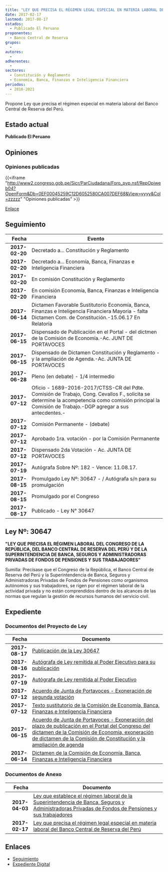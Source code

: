 ```yaml
---
title: "LEY QUE PRECISA EL RÉGIMEN LEGAL ESPECIAL EN MATERIA LABORAL DEL BANCO CENTRAL DE RESERVA DEL PERÚ"
date: 2017-02-17
lastmod: 2017-08-17
estados: 
  - Publicado El Peruano
proponentes: 
  - Banco Central de Reserva
grupos: 
  - 
autores: 
  - 
adherentes: 
  - 
sectores: 
  - Constitución y Reglamento
  - Economía, Banca, Finanzas e Inteligencia Financiera
periodos: 
  - 2016-2021
---
```


Propone Ley que precisa el régimen especial en materia laboral del Banco Central de Reserva del Perú.


## Estado actual

**Publicado El Peruano**

## Opiniones

### Opiniones publicadas

{{<iframe "http://www2.congreso.gob.pe/Sicr/ParCiudadana/Foro_pvp.nsf/RepOpiweb04?OpenForm&Db=0EF00045259C12D6052580CA007DEF68&View=yyyy&Col=zzzzz" "Opiniones publicadas" >}}

[Enlace](http://www2.congreso.gob.pe/Sicr/ParCiudadana/Foro_pvp.nsf/RepOpiweb04?OpenForm&Db=0EF00045259C12D6052580CA007DEF68&View=yyyy&Col=zzzzz)

## Seguimiento

| Fecha | Evento |
|------:|--------|
| **2017-02-20** | Decretado a... Constitución y Reglamento|
| **2017-02-20** | Decretado a... Economía, Banca, Finanzas e Inteligencia Financiera|
| **2017-02-20** | En comisión Constitución y Reglamento|
| **2017-02-20** | En comisión Economía, Banca, Finanzas e Inteligencia Financiera|
| **2017-06-14** | Dictamen Favorable Sustitutorio Economía, Banca, Finanzas e Inteligencia Financiera Mayoria - falta Dictamen Com. de Constitución.-15.06.17 En Relatoría|
| **2017-06-15** | Dispensado de Publicación en el Portal - del dictmen de la Comisión de Economía.-Ac. JUNT DE PORTAVOCES|
| **2017-06-15** | Dispensado de Dictamen Constitución y Reglamento - y la ampliación de Agenda.-Ac. JUNTA DE PORTAVOCES|
| **2017-06-28** | Pleno (en debate) - 1/4 intermedio|
| **2017-07-12** | Oficio - 1689-2016-2017/CTSS-CR del Pdte. Comisión de Trabajo, Cong. Cevallos F., solicita se determine la acompetencia como comisión principal la Comisión de Trabajo.-DGP agregar a sus antecdentes.-|
| **2017-07-12** | Comisión Permanente - (debate)|
| **2017-07-12** | Aprobado 1ra. votación - por la Comisión Permanente|
| **2017-07-12** | Dispensado 2da Votación - Ac. JUNTA DE PORTAVOCES|
| **2017-07-19** | Autógrafa Sobre Nº: 182 - Vence: 11.08.17.|
| **2017-08-15** | Promulgado Ley Nº: 30647 - / Autógrafa s/n para su promulgación|
| **2017-08-15** | Promulgado por el Congreso|
| **2017-08-17** | Publicado - Ley N° 30647|

## Ley Nº: 30647

**"LEY QUE PRECISA EL RÉGIMEN LABORAL DEL CONGRESO DE LA REPÚBLICA, DEL BANCO CENTRAL DE RESERVA DEL PERÚ Y DE LA SUPERINTENDENCIA DE BANCA, SEGUROS Y ADMINISTRADORAS PRIVADAS DE FONDOS DE PENSIONES Y SUS TRABAJADORES"**

Sumilla: Precísase que el Congreso de la República, el Banco Central de Reserva del Perú y la Superintendencia de Banca, Seguros y Administradoras Privadas de Fondos de Pensiones como organismos autónomos y sus trabajadores, se rigen por el régimen laboral de la actividad privada y no están comprendidos dentro de los alcances de las normas que regulan la gestión de recursos humanos del servicio civil.


## Expediente




### Documentos del Proyecto de Ley

| Fecha | Documento |
|------:|--------|
| **2017-08-17** | [Publicación de la Ley 30647](http://www.leyes.congreso.gob.pe/Documentos/2016_2021/ADLP/Normas_Legales/30647-LEY.pdf) |
| **2017-08-16** | [Autógrafa de Ley remitida al Poder Ejecutivo para su publicación](http://www.leyes.congreso.gob.pe/Documentos/2016_2021/ADLP/Texto_Aprobado/AU0097720170816.pdf) |
| **2017-07-19** | [Autógrafa de Ley remitida al Poder Ejecutivo](http://www.leyes.congreso.gob.pe/Documentos/2016_2021/Autografas/Ley_y_de_Resolucion_Legislativa/AU0097720170719.pdf) |
| **2017-07-12** | [Acuerdo de Junta de Portavoces - Exoneración de segunda votación](http://www.leyes.congreso.gob.pe/Documentos/2016_2021/Acuerdos/Junta_Portavoces/AJP0097720170712.pdf) |
| **2017-07-12** | [Texto sustitutorio de la Comisión de Economía, Banca, Finanzas e Inteligencia Financiera](http://www.leyes.congreso.gob.pe/Documentos/2016_2021/Texto_Sustitutorio/Proyectos_de_Ley/TS0097720170712.pdf) |
| **2017-06-15** | [Acuerdo de Junta de Portavoces - Exoneración del plazo de publicación en el Portal del Congreso del dictamen de la Comisión de Economía, exoneración de dictamen de la Comisión de Constitución y la ampliación de agenda](http://www.leyes.congreso.gob.pe/Documentos/2016_2021/Acuerdos/Junta_Portavoces/AJP0097720170615.pdf) |
| **2017-06-14** | [Dictamen de la Comisión de Economía, Banca, Finanzas e Inteligencia Financiera](http://www.leyes.congreso.gob.pe/Documentos/2016_2021/Dictamenes/Proyectos_de_Ley/00977DC09MAY20170614.pdf) |

### Documentos de Anexo

| Fecha | Documento |
|------:|--------|
| **2017-04-03** | [Ley que establece el régimen laboral de la Superintendencia de Banca, Seguros y Administradoras Privadas de Fondos de Pensiones y sus trabajadores](http://www.leyes.congreso.gob.pe/Documentos/2016_2021/Proyectos_de_Ley_y_de_Resoluciones_Legislativas/PL0112920170403...pdf) |
| **2017-02-17** | [Ley que precisa el régimen legal especial en materia laboral del Banco Central de Reserva del Perú](http://www.leyes.congreso.gob.pe/Documentos/2016_2021/Proyectos_de_Ley_y_de_Resoluciones_Legislativas/PL0097720170217.pdf) |

## Enlaces 

- [Seguimiento](http://www2.congreso.gob.pe/Sicr/TraDocEstProc/CLProLey2016.nsf/f7fff46988ca05b1052578e100829cc7/f4d68cf53e4334b8052580ca007e7b97?OpenDocument)
- [Expediente Digital](http://www2.congreso.gob.pehttp://www2.congreso.gob.pe/Sicr/TraDocEstProc/CLProLey2016.nsf/f7fff46988ca05b1052578e100829cc7/f4d68cf53e4334b8052580ca007e7b97?OpenDocument&Click=05257FB7005EB655.eb71d0cf91d8294e05256cdf006b5706/$Body/0.1C6C)
